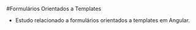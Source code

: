 #Formulários Orientados a Templates
- Estudo relacionado a formulários orientados a templates em Angular.
